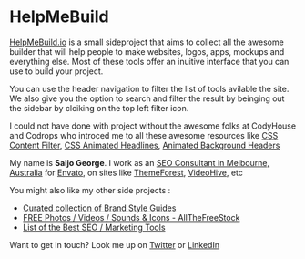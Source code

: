 # HelpMeBuild
[HelpMeBuild.io](http://helpmebuild.io) is a small sideproject that aims to collect all the awesome builder that will help people to make websites, logos, apps, mockups and everything else. Most of these tools offer an inuitive interface that you can use to build your project. 



You can use the header navigation to filter the list of tools avilable the site. We also give you the option to search and filter the result by beinging out the sidebar by clciking on the top left filter icon. 

I could not have done with project without the awesome folks at CodyHouse and Codrops who introced me to all these awesome resources like [CSS Content Filter](http://codyhouse.co/gem/content-filter/), [CSS Animated Headlines](http://codyhouse.co/gem/css-animated-headlines/), [Animated Background Headers](http://tympanus.net/codrops/2014/09/23/animated-background-headers/)

My name is **Saijo George**. I work as an [SEO Consultant in Melbourne, Australia](http://saijogeorge.com/) for [Envato](http://www.envato.com/), on sites like [ThemeForest](http://themeforest.net), [VideoHive](http://videohive.net), etc

You might also like my other side projects :
- [Curated collection of Brand Style Guides](http://saijogeorge.com/brand-style-guide-examples/)
- [FREE Photos / Videos / Sounds & Icons - AllTheFreeStock](http://allthefreestock.com)
- [List of the Best SEO / Marketing Tools](http://saijogeorge.com/best-marketing-tools/)

Want to get in touch? Look me up on [Twitter](https://twitter.com/Saijo_George) or [LinkedIn](https://au.linkedin.com/in/saijogeorge)
